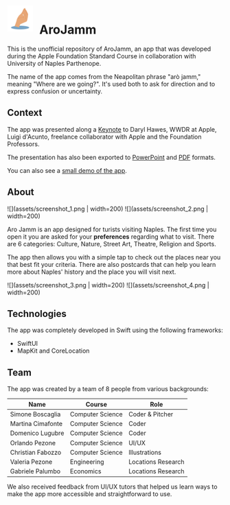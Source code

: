 <img src="assets/icon.png" alt="Aro Jamm" style="width:60px; float:left; margin-right:15px;" />

# AroJamm

This is the unofficial repository of AroJamm, an app that was developed during the Apple Foundation Standard Course in collaboration with University of Naples Parthenope.

The name of the app comes from the Neapolitan phrase "arò jamm," meaning "Where are we going?".
It's used both to ask for direction and to express confusion or uncertainty.

## Context

The app was presented along a [Keynote](https://www.dropbox.com/scl/fi/8caj6aa3zls5diu1zfvvk/Aro-Jamm.key?rlkey=beqjpwglj36o3olo8suw1g2xt&st=3b1c2q3h&dl=0) to Daryl Hawes, WWDR at Apple, Luigi d'Acunto, freelance collaborator with Apple and the Foundation Professors.

The presentation has also been exported to [PowerPoint](https://www.dropbox.com/scl/fi/oy135ae0ctfdfpitfu41p/Aro-Jamm.pptx?rlkey=flcpxpe3licoybo3hitnciv92&st=o8o436xp&dl=0) and [PDF](assets/AroJamm.pdf) formats.

You can also see a [small demo of the app](https://youtu.be/JB_lgBAjq5A).

## About
![](assets/screenshot_1.png | width=200)
![](assets/screenshot_2.png | width=200)

Aro Jamm is an app designed for turists visiting Naples. The first time you open it you are asked for your **preferences** regarding what to visit. There are 6 categories: Culture, Nature, Street Art, Theatre, Religion and Sports.


The app then allows you with a simple tap to check out the places near you that best fit your criteria. 
There are also postcards that can help you learn more about Naples' history and the place you will visit next.

![](assets/screenshot_3.png | width=200)
![](assets/screenshot_4.png | width=200)

## Technologies

The app was completely developed in Swift using the following frameworks:

* SwiftUI
* MapKit and CoreLocation

## Team

The app was created by a team of 8 people from various backgrounds:

| Name  |  Course | Role |
|---|---|---|
|  Simone Boscaglia  | Computer Science  | Coder & Pitcher |
|  Martina Cimafonte | Computer Science  | Coder |
|  Domenico Lugubre  | Computer Science  | Coder |
|  Orlando Pezone    | Computer Science  | UI/UX |
|  Christian Fabozzo | Computer Science  | Illustrations |
|  Valeria Pezone    | Engineering       | Locations Research |
|  Gabriele Palumbo  | Economics         | Locations Research |

We also received feedback from UI/UX tutors that helped us learn ways to make the app more accessible and straightforward to use.


